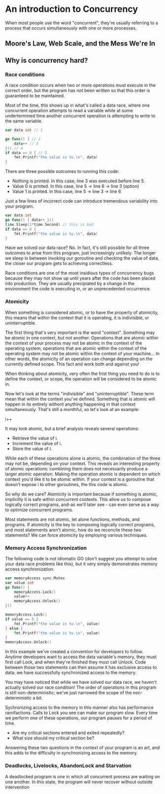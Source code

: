 # An introduction to Concurrency

When most people use the word "concurrent", they're usually referring to a process that occurs simultaneously with one or more processes.

## Moore's Law, Web Scale, and the Mess We're In

## Why is concurrency hard?

### Race conditions

A race condition occurs when two or more operations must execute in the correct order, but the program has not been written so that this order is guaranteed to be maintained.

Most of the time, this shows up in what's called a data race, where one concurrent operation attempts to read a variable while at some undertermined time another concurrent operation is attempting to write to the same variable.

```go
var data int // 1

go func() { // 2
    data++ // 3
}() // 4
if data == 0 { // 5
    fmt.Printf("the value is %v.\n", data)
}
```

There are three possible outcomes to running this code:

- Nothing is printed. In this case, line 3 was executed before line 5.
- Value 0 is printed. In this case, line 5 -> line 6 -> line 3 (option)
- Value 1 is printed. In this case, line 5 -> line 3 -> line 6

Just a few lines of incorrect code can introduce tremendous variability into your program.

```go
var data int
go func() { data++ }()
time.Sleep(1*time.Second) // this is bad
if data == 0 {
    fmt.Printf("the value is %v.\n", data)
}
```

Have we solved our data race? No. In fact, it's still possible for all three outcomes to arise from this program, just increasingly unlikely. The longer we sleep in between invoking our goroutine and checking the value of data, the closer our program gets to achieving correctless.

Race conditions are one of the most insidious types of concurrency bugs because they may not show up until years after the code has been placed into production. They are usually precipiated by a change in the environment the code is executing in, or an unprecedented occurrence. 

### Atomicity

When something is considered atomic, or to have the property of atomicity, this means that within the context that it is operating, it is indivisible, or uninterruptible.

The first thing that's very important is the word "context". Something may be atomic in one context, but not another. Operations that are atomic within the context of your process may not be atomic in the context of the operating system; operations that are atomic within the context of the operating system may not be atomic within the context of your machine... In other words, the atomicity of an operation can change depending on the currently defined scope. This fact and work both and against you!

When thinking about atomicity, very often the frist thing you need to do is to define the context, or scope, the operation will be considered to be atomic in.

Now let's look at the terms "indivisible" and "uninterruptible". These term mean that within the context you've defined. Something that is atomic will happen in its entirely withont anything happening in that context simultaneously. That's still a monthful, so let's look at an example:

i++

It may look atomic, but a brief analysis reveals several operations:

- Retrieve the value of i.
- Increment the value of i.
- Store the value of i.

While each of these operations alone is atomic, the combination of the three may not be, depending on your context. This reveals an interesting property of atomic operations: combining them does not necessarily produce a larger atomic operation. Making the operation atomic is dependent on which  context you'd like it to be atomic within. If your context is a goroutine that doesn't expose i to other goroutines, the this code is atomic.

So why do we care? Atomicity is important because if something is atomic, implicitly it is safe within concurrent contexts. This allow us to compose logically correct programs, and-as we'll later see - can even serve as a way to optimize concurrent programs.

Most statements are not atomic, let alone functions, methods, and programs. If atomicity is the key to composing logically correct programs, and most statements aren't atomic, how do we reconcile these two statements? We can force atomicity by employing various techniques.

### Memory Access Synchronization

The following code is not idiomatic GO (don't suggest you attempt to solve your data race problems like this), but it very simply demonstrates memory access synchronization.

```go
var memoryAccess sync.Mutex
var value int
go func() {
    memoryAccess.Lock()
    value++
    memoryAccess.Unlock()
}()

memoryAccess.Lock()
if value == 0 {
    fmt.Printf("the value is %v.\n", value)
} else {
    fmt.Printf("the value is %v.\n", value)
}
memoryAccess.Unlock()
```

In this example we've created a convention for developers to follow. Anytime developers want to access the data variable's memory, they must first call Lock, and when they're finished they must call Unlock. Code between those two statements can then assume it has exclusive access to data; we have successfully synchronized access to the memory.

You may have noticed that while we have solved our data race, we haven't actually solved our race condition! The order of operations in this program is still non-deterministic; we've just narrowed the scope of the non-deterministic a bit.

Sychronizing access to the memory in this manner also has performance ramifactions. Calls to Lock you see can make our program slow. Every time we perform one of these operations, our program pauses for a period of time.

- Are my critical sections entered and exited repeatedly?
- What size should my critical section be?

Answering these two questions in the context of your program is an art, and this adds to the difficulty in synchronizing access to the memory.

### Deadlocks, Livelocks, AbandonLock and Starvation

A deadlocked program is one in which all concurrent process are waiting on one another. In this state, the program will never recover without outside intervention
